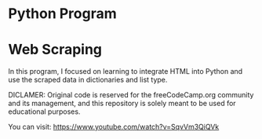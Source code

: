 # Python Program
# Web Scraping

In this program, I focused on learning to integrate HTML into Python and use the scraped data in dictionaries and list type.

DICLAMER: Original code is reserved for the freeCodeCamp.org community and its management, and this repository is solely meant to be used for educational purposes. 

You can visit: https://www.youtube.com/watch?v=SqvVm3QiQVk
